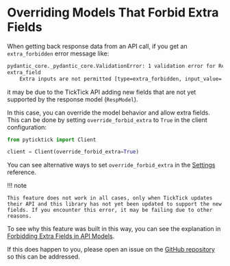 # Overriding Models That Forbid Extra Fields

When getting back response data from an API call, if you get an `extra_forbidden` error message like:

```bash
pydantic_core._pydantic_core.ValidationError: 1 validation error for RespModel
extra_field
    Extra inputs are not permitted [type=extra_forbidden, input_value='extra_value', input_type=str]
```

it may be due to the TickTick API adding new fields that are not yet supported by the response model (`RespModel`).

In this case, you can override the model behavior and allow extra fields. This can be done by setting `override_forbid_extra` to `True` in the client configuration:

```python
from pyticktick import Client

client = Client(override_forbid_extra=True)
```

You can see alternative ways to set `override_forbid_extra` in the [Settings](http://127.0.0.1:8000/reference/settings/#pyticktick.settings.Settings) reference.

!!! note

    This feature does not work in all cases, only when TickTick updates their API and this library has not yet been updated to support the new fields. If you encounter this error, it may be failing due to other reasons.

To see why this feature was built in this way, you can see the explanation in [Forbidding Extra Fields in API Models](../../explanations/forbidding_extra_fields_in_api_models.md).

If this does happen to you, please open an issue on the [GitHub repository](https://github.com/sebpretzer/pyticktick/issues/new) so this can be addressed.

